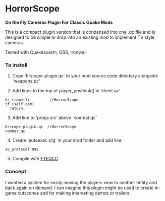 # HorrorScope  
**On the Fly Cameras Plugin For Classic Quake Mods**

This is a compact plugin version that is condensed into one .qc file and is designed to be simple to drop 
into an existing mod to implement TV style cameras.
 
Tested with Quakespasm, QSS, Ironwail

### To install
1. Copy 'hrscope-plugin.qc' to your mod source code directory alongside 'weapons.qc'

2. Add lines to the top of player_posthink() in 'client.qc'
```
hr_frame();    		//HorrorScope	 
if (self.cam)
  return;
```

3. Add line to 'progs.src' above 'combat.qc'
```
hrscope-plugin.qc  //HorrorScope
combat.qc  
```

4. Create 'autoexec.cfg' in your mod folder and add line  
```
sv_protocol 999
```

5. Compile with [FTEQCC](https://fte.triptohell.info/downloads)


### Concept
I wanted a system for easily moving the players view to another entity and back again on demand.
I can imagine this plugin might be used to create in-game cutscenes and for making interesting demos or trailers.

